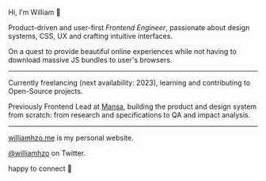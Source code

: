 Hi, I’m William 👋

Product-driven and user-first _Frontend Engineer_, passionate about design systems, CSS, UX and crafting intuitive interfaces.

On a quest to provide beautiful online experiences while not having to download massive JS bundles to user's browsers.

---

Currently freelancing (next availability: 2023), learning and contributing to Open-Source projects.

Previously Frontend Lead at [Mansa](https://getmansa.com/), building the product and design system from scratch: from research and specifications to QA and impact analysis.

---

[williamhzo.me](https://williamhzo.me/) is my personal website.

[@williamhzo](https://twitter.com/williamhzo) on Twitter.

happy to connect 👊
